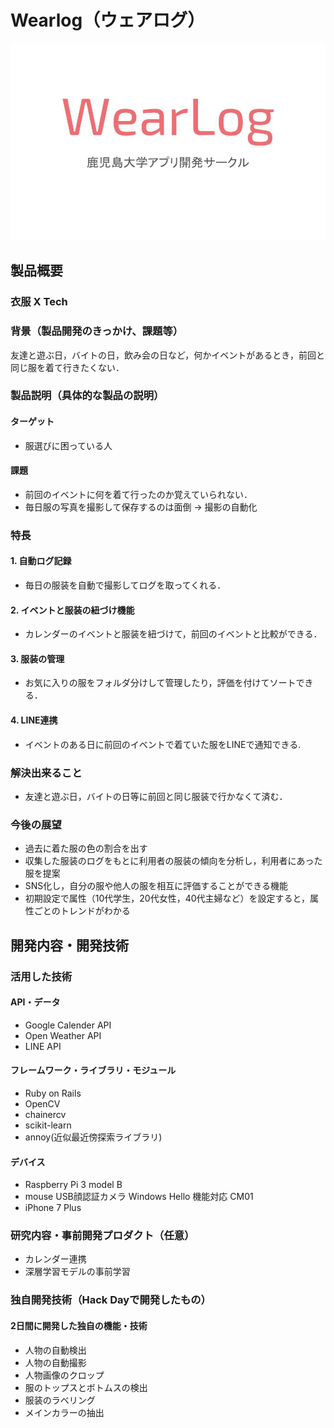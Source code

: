 # Wearlog（ウェアログ）

[![WearLog](wearlog/app/assets/images/WearLog.jpg)](https://www.youtube.com/watch?v=E5Hs6CRP7Mo&feature=youtu.be)

## 製品概要
### 衣服 X Tech

### 背景（製品開発のきっかけ、課題等）
 友達と遊ぶ日，バイトの日，飲み会の日など，何かイベントがあるとき，前回と同じ服を着て行きたくない．

### 製品説明（具体的な製品の説明）
#### ターゲット
 - 服選びに困っている人
#### 課題
 - 前回のイベントに何を着て行ったのか覚えていられない．
 - 毎日服の写真を撮影して保存するのは面倒 → 撮影の自動化

### 特長

#### 1. 自動ログ記録
 - 毎日の服装を自動で撮影してログを取ってくれる．

#### 2. イベントと服装の紐づけ機能
 - カレンダーのイベントと服装を紐づけて，前回のイベントと比較ができる．

#### 3. 服装の管理
 - お気に入りの服をフォルダ分けして管理したり，評価を付けてソートできる．  

#### 4. LINE連携
 - イベントのある日に前回のイベントで着ていた服をLINEで通知できる.

### 解決出来ること
 - 友達と遊ぶ日，バイトの日等に前回と同じ服装で行かなくて済む．

### 今後の展望
 * 過去に着た服の色の割合を出す
 * 収集した服装のログをもとに利用者の服装の傾向を分析し，利用者にあった服を提案
 * SNS化し，自分の服や他人の服を相互に評価することができる機能
 * 初期設定で属性（10代学生，20代女性，40代主婦など）を設定すると，属性ごとのトレンドがわかる


## 開発内容・開発技術
### 活用した技術
#### API・データ

* Google Calender API
* Open Weather API
* LINE API

#### フレームワーク・ライブラリ・モジュール
* Ruby on Rails
* OpenCV
* chainercv 
* scikit-learn
* annoy(近似最近傍探索ライブラリ)

#### デバイス
* Raspberry Pi 3 model B
* mouse USB顔認証カメラ Windows Hello 機能対応 CM01
* iPhone 7 Plus

### 研究内容・事前開発プロダクト（任意）
* カレンダー連携
* 深層学習モデルの事前学習

### 独自開発技術（Hack Dayで開発したもの）
#### 2日間に開発した独自の機能・技術
* 人物の自動検出
* 人物の自動撮影
* 人物画像のクロップ
* 服のトップスとボトムスの検出
* 服装のラベリング
* メインカラーの抽出
